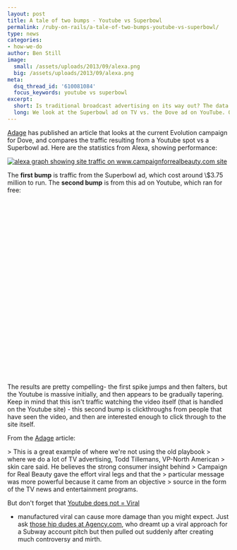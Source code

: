 ```yaml
---
layout: post
title: A tale of two bumps - Youtube vs Superbowl
permalink: /ruby-on-rails/a-tale-of-two-bumps-youtube-vs-superbowl/
type: news
categories:
- how-we-do
author: Ben Still
image:
  small: /assets/uploads/2013/09/alexa.png
  big: /assets/uploads/2013/09/alexa.png
meta:
  dsq_thread_id: '610081084'
  focus_keywords: youtube vs superbowl
excerpt:
  short: Is traditional broadcast advertising on its way out? The data is certainly giving us that impression.
  long: We look at the Superbowl ad on TV vs. the Dove ad on YouTube. One was exxy to broadcast, the other was free. Guess which one did better in terms of traffic to their respective websites? Yup, you got it.
---
```


[Adage](http://adage.com/article?article_id=112835) has published
an
article that looks at the current Evolution campaign for Dove, and
compares the traffic resulting from a Youtube spot vs a Superbowl ad.
Here are the statistics from Alexa, showing performance:

[![alexa graph showing site traffic on www.campaignforrealbeauty.com
site](/assets/uploads/2013/09/alexa.png "alexa graph showing site
traffic on www.campaignforrealbeauty.com
site")](http://www.alexa.com/data/details/traffic_details?&compare_sites=&y=p&q=&size=medium&range=1y&url=www.campaignforrealbeauty.com)

The **first bump** is traffic from the Superbowl ad, which cost around
\\$3.75 million to run. The **second bump** is from this ad on
Youtube,
which ran for free:

<object width="695" height="414">
<param name="movie" value="http://www.youtube.com/v/iYhCn0jf46U&color1=0xb1b1b1&color2=0xd0d0d0&hl=en_US&feature=player_embedded&fs=1"/>
<param name="allowFullScreen" value="true"/>
<param name="allowScriptAccess" value="always"/>

<embed src="http://www.youtube.com/v/iYhCn0jf46U&color1=0xb1b1b1&color2=0xd0d0d0&hl=en_US&feature=player_embedded&fs=1" type="application/x-shockwave-flash" allowfullscreen="true" allowScriptAccess="always" width="695" height="414"/>
</object>
The results are pretty compelling- the first spike jumps and then
falters, but the Youtube is massive initially, and then appears to be
gradually tapering. Keep in mind that this isn't traffic watching the
video itself (that is handled on the Youtube site) - this second bump
is
clickthroughs from people that have seen the video, and then are
interested enough to click through to the site itself.

From the [Adage](http://adage.com/article?article_id=112835) article:

&gt; This is a great example of where we're not using the old playbook
&gt; where we do a lot of TV advertising, Todd Tillemans, VP-North
American
&gt; skin care said. He believes the strong consumer insight behind
&gt; Campaign for Real Beauty gave the effort viral legs and that the
&gt; particular message was more powerful because it came from an
objective
&gt; source in the form of the TV news and entertainment programs.

But don't forget that [Youtube does not =
Viral](http://digitalhive.blogs.com/digiblog/2006/10/well_sometimes_.html)
- manufactured viral can cause more damage than you might expect. Just
ask [those hip dudes at
Agency.com](http://www.google.com.au/search?q=agency.com+subway+pitch),
who dreamt up a viral approach for a Subway account pitch but then
pulled out suddenly after creating much controversy and mirth.
